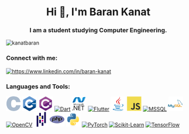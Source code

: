 <h1 align="center">Hi 👋, I'm Baran Kanat</h1>
<h3 align="center">I am a student studying Computer Engineering.</h3>

<p align="left"> <img src="https://komarev.com/ghpvc/?username=kanatbaran&label=Profile%20views&color=0e75b6&style=flat" alt="kanatbaran" /> </p>

<h3 align="left">Connect with me:</h3>
<p align="left">
<a href="https://linkedin.com/in/https://www.linkedin.com/in/baran-kanat" target="blank"><img align="center" src="https://raw.githubusercontent.com/rahuldkjain/github-profile-readme-generator/master/src/images/icons/Social/linked-in-alt.svg" alt="https://www.linkedin.com/in/baran-kanat" height="30" width="40" /></a>
</p>

<h3 align="left">Languages and Tools:</h3>

[<img src="https://raw.githubusercontent.com/devicons/devicon/master/icons/c/c-original.svg" alt="C" width="40" height="40" />](https://www.cprogramming.com/) 
[<img src="https://raw.githubusercontent.com/devicons/devicon/master/icons/cplusplus/cplusplus-original.svg" alt="C++" width="40" height="40" />](https://www.w3schools.com/cpp/) 
[<img src="https://raw.githubusercontent.com/devicons/devicon/master/icons/csharp/csharp-original.svg" alt="C#" width="40" height="40" />](https://www.w3schools.com/cs/) 
[<img src="https://www.vectorlogo.zone/logos/dartlang/dartlang-icon.svg" alt="Dart" width="40" height="40" />](https://dart.dev) 
[<img src="https://raw.githubusercontent.com/devicons/devicon/master/icons/dot-net/dot-net-original-wordmark.svg" alt=".NET" width="40" height="40" />](https://dotnet.microsoft.com/) 
[<img src="https://www.vectorlogo.zone/logos/flutterio/flutterio-icon.svg" alt="Flutter" width="40" height="40" />](https://flutter.dev) 
[<img src="https://raw.githubusercontent.com/devicons/devicon/master/icons/java/java-original.svg" alt="Java" width="40" height="40" />](https://www.java.com) 
[<img src="https://raw.githubusercontent.com/devicons/devicon/master/icons/javascript/javascript-original.svg" alt="JavaScript" width="40" height="40" />](https://developer.mozilla.org/en-US/docs/Web/JavaScript) 
[<img src="https://www.svgrepo.com/show/303229/microsoft-sql-server-logo.svg" alt="MSSQL" width="40" height="40" />](https://www.microsoft.com/en-us/sql-server) 
[<img src="https://raw.githubusercontent.com/devicons/devicon/master/icons/mysql/mysql-original-wordmark.svg" alt="MySQL" width="40" height="40" />](https://www.mysql.com/) 
[<img src="https://www.vectorlogo.zone/logos/opencv/opencv-icon.svg" alt="OpenCV" width="40" height="40" />](https://opencv.org/) 
[<img src="https://raw.githubusercontent.com/devicons/devicon/2ae2a900d2f041da66e950e4d48052658d850630/icons/pandas/pandas-original.svg" alt="Pandas" width="40" height="40" />](https://pandas.pydata.org/) 
[<img src="https://raw.githubusercontent.com/devicons/devicon/master/icons/php/php-original.svg" alt="PHP" width="40" height="40" />](https://www.php.net) 
[<img src="https://raw.githubusercontent.com/devicons/devicon/master/icons/python/python-original.svg" alt="Python" width="40" height="40" />](https://www.python.org) 
[<img src="https://www.vectorlogo.zone/logos/pytorch/pytorch-icon.svg" alt="PyTorch" width="40" height="40" />](https://pytorch.org/) 
[<img src="https://upload.wikimedia.org/wikipedia/commons/0/05/Scikit_learn_logo_small.svg" alt="Scikit-Learn" width="40" height="40" />](https://scikit-learn.org/) 
[<img src="https://www.vectorlogo.zone/logos/tensorflow/tensorflow-icon.svg" alt="TensorFlow" width="40" height="40" />](https://www.tensorflow.org)


